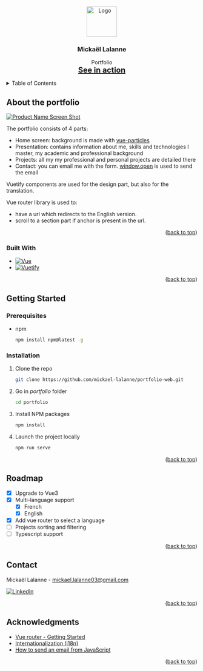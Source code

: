 <!-- Improved compatibility of back to top link: See: https://github.com/othneildrew/Best-README-Template/pull/73 -->
<a name="readme-top"></a>

<!-- PROJECT LOGO -->
<br />
<div align="center">
  <a href="https://github.com/othneildrew/Best-README-Template">
    <img src="portfolio/public/favicon.ico" alt="Logo" width="80" height="80">
  </a>

  <h3 align="center">Mickaël Lalanne</h3>

  <p align="center">
    Portfolio
    <br />
    <a href="https://www.mickael-lalanne.fr/" style="font-size: 20px;"><strong>See in action</strong></a>
    <br />
  </p>
</div>

<!-- TABLE OF CONTENTS -->
<details>
  <summary>Table of Contents</summary>
  <ol>
    <li>
      <a href="#about-the-project">About The Project</a>
      <ul>
        <li><a href="#built-with">Built With</a></li>
      </ul>
    </li>
    <li>
      <a href="#getting-started">Getting Started</a>
      <ul>
        <li><a href="#prerequisites">Prerequisites</a></li>
        <li><a href="#installation">Installation</a></li>
      </ul>
    </li>
    <li><a href="#roadmap">Roadmap</a></li>
    <li><a href="#contact">Contact</a></li>
    <li><a href="#acknowledgments">Acknowledgments</a></li>
  </ol>
</details>

<!-- ABOUT THE PROJECT -->
## About the portfolio

[![Product Name Screen Shot][product-screenshot]](https://example.com)

The portfolio consists of 4 parts:
* Home screen: background is made with [vue-particles](https://vue-particles.netlify.app/)
* Presentation: contains information about me, skills and technologies I master, my academic and professional background
* Projects: all my my professional and personal projects are detailed there
* Contact: you can email me with the form. [window.open](https://developer.mozilla.org/en-US/docs/Web/API/Window/open) is used to send the email

Vuetify components are used for the design part, but also for the translation.

Vue router library is used to:
* have a url which redirects to the English version.
* scroll to a section part if anchor is present in the url.


<p align="right">(<a href="#readme-top">back to top</a>)</p>


### Built With

* [![Vue][Vue.js]][Vue-url]
* [![Vuetify][Vuetify.js]][Vuetify-url]

<p align="right">(<a href="#readme-top">back to top</a>)</p>

<!-- GETTING STARTED -->
## Getting Started

### Prerequisites

* npm
  ```sh
  npm install npm@latest -g
  ```

### Installation

1. Clone the repo
   ```sh
   git clone https://github.com/mickael-lalanne/portfolio-web.git
   ```
2. Go in _portfolio_ folder
   ```sh
   cd portfolio
   ```
2. Install NPM packages
   ```sh
   npm install
   ```
2. Launch the project locally
   ```sh
   npm run serve
   ```

<p align="right">(<a href="#readme-top">back to top</a>)</p>

<!-- ROADMAP -->
## Roadmap

- [x] Upgrade to Vue3
- [x] Multi-language support
    - [x] French
    - [x] English
- [x] Add vue router to select a language
- [ ] Projects sorting and filtering
- [ ] Typescript support

<p align="right">(<a href="#readme-top">back to top</a>)</p>

<!-- CONTACT -->
## Contact

Mickaël Lalanne - mickael.lalanne03@gmail.com

[![LinkedIn][linkedin-shield]][linkedin-url]

<p align="right">(<a href="#readme-top">back to top</a>)</p>

<!-- ACKNOWLEDGMENTS -->
## Acknowledgments

* [Vue router - Getting Started](https://router.vuejs.org/guide/)
* [Internationalization (i18n)](https://vuetifyjs.com/en/features/internationalization/)
* [How to send an email from JavaScript](https://stackoverflow.com/questions/7381150/how-to-send-an-email-from-javascript)

<p align="right">(<a href="#readme-top">back to top</a>)</p>

<!-- MARKDOWN LINKS & IMAGES -->
<!-- https://www.markdownguide.org/basic-syntax/#reference-style-links -->
[linkedin-shield]: https://img.shields.io/badge/-LinkedIn-black.svg?style=for-the-badge&logo=linkedin&colorB=555
[linkedin-url]: https://www.linkedin.com/in/mickael-lalanne/
[product-screenshot]: images/preview.gif
[Vue.js]: https://img.shields.io/badge/Vue.js-35495E?style=for-the-badge&logo=vuedotjs&logoColor=4FC08D
[Vue-url]: https://vuejs.org/
[Vuetify.js]: https://img.shields.io/static/v1?style=for-the-badge&message=Vuetify&color=1867C0&logo=Vuetify&logoColor=FFFFFF&label
[Vuetify-url]: https://vuetifyjs.com/en/
